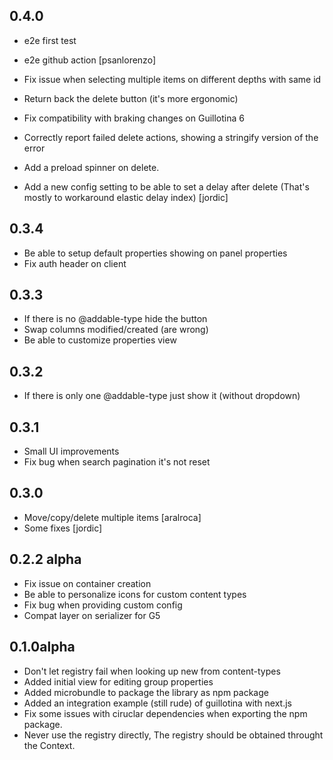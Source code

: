 0.4.0
----
- e2e first test
- e2e github action
  [psanlorenzo]

- Fix issue when selecting multiple items on different depths with same id
- Return back the delete button (it's more ergonomic)
- Fix compatibility with braking changes on Guillotina 6
- Correctly report failed delete actions, showing a stringify version of the error
- Add a preload spinner on delete.
- Add a new config setting to be able to set a delay after delete
  (That's mostly to workaround elastic delay index)
  [jordic]

0.3.4
----
- Be able to setup default properties showing on panel properties
- Fix auth header on client

0.3.3
----
- If there is no @addable-type hide the button
- Swap columns modified/created (are wrong)
- Be able to customize properties view

0.3.2
----
- If there is only one @addable-type just show it (without dropdown)

0.3.1
----
- Small UI improvements
- Fix bug when search pagination it's not reset

0.3.0
----
 - Move/copy/delete multiple items
   [aralroca]
 - Some fixes
   [jordic]

0.2.2 alpha
---
- Fix issue on container creation
- Be able to personalize icons for custom content types
- Fix bug when providing custom config
- Compat layer on serializer for G5

0.1.0alpha
---
- Don't let registry fail when looking up new from content-types
- Added initial view for editing group properties
- Added microbundle to package the library as npm package
- Added an integration example (still rude) of guillotina with
  next.js
- Fix some issues with ciruclar dependencies when exporting the npm package.
- Never use the registry directly, The registry should be obtained throught the Context.


